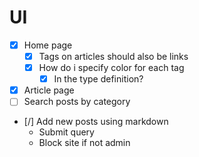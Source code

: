 # UI
- [x] Home page
    - [x] Tags on articles should also be links
    - [x] How do i specify color for each tag
        - [x] In the type definition?
- [x] Article page
- [ ] Search posts by category
- [/] Add new posts using markdown
    - Submit query
    - Block site if not admin
